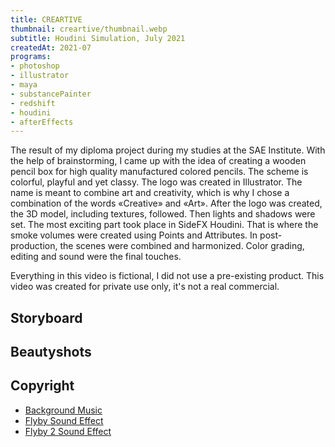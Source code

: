 ```yaml
---
title: CREARTIVE
thumbnail: creartive/thumbnail.webp
subtitle: Houdini Simulation, July 2021
createdAt: 2021-07
programs:
- photoshop
- illustrator
- maya
- substancePainter
- redshift
- houdini
- afterEffects
---
```


The result of my diploma project during my studies at the SAE Institute.
With the help of brainstorming, I came up with the idea of creating a wooden pencil box for high quality manufactured colored pencils.
The scheme is colorful, playful and yet classy.
The logo was created in Illustrator.
The name is meant to combine art and creativity, which is why I chose a combination of the words «Creative» and «Art».
After the logo was created, the 3D model, including textures, followed.
Then lights and shadows were set.
The most exciting part took place in SideFX Houdini.
That is where the smoke volumes were created using Points and Attributes.
In post-production, the scenes were combined and harmonized.
Color grading, editing and sound were the final touches.

Everything in this video is fictional, I did not use a pre-existing product.
This video was created for private use only, it's not a real commercial.

<youtube-link video="LKwO6LhKCwo"></youtube-link>
<artstation-link artwork="3dOmYA"></artstation-link>

<asset-video src="creartive/creartive.webm"></asset-video>

## Storyboard
<asset-image src="creartive/storyboard.webp" alt="Storyboard"></asset-image>

## Beautyshots
<asset-image src="creartive/1_beautyshot_pencils.webp" alt="Beautyshot"></asset-image>
<asset-image src="creartive/3_beautyshot_overview.webp" alt="Beautyshot"></asset-image>
<asset-image src="creartive/4_beautyshot_closing_overview.webp" alt="Beautyshot"></asset-image>
<asset-image src="creartive/5_beautyshot_closing.webp" alt="Beautyshot"></asset-image>
<asset-image src="creartive/6_beautyshot_closed.webp" alt="Beautyshot"></asset-image>

## Copyright
- [Background Music](https://www.youtube.com/watch?v=BLQ1gPGSzXM)
- [Flyby Sound Effect](https://freesound.org/people/kwahmah_02/sounds/316658/)
- [Flyby 2 Sound Effect](https://freesound.org/people/Robinhood76/sounds/263670/)
